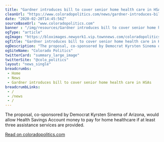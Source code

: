 ```yaml
--- 
title: "Gardner introduces bill to cover senior home health care in HSAs"
cleanUrl: "https://www.coloradopolitics.com/news/gardner-introduces-bill-to-cover-senior-home-health-care-in/article_958a943a-4da0-11ea-92d7-f70a01110397.html"
date: "2020-02-20T14:45:56Z"
sourceBaseUrl: "www.coloradopolitics.com"
banner : "/img/resources/Gardner introduces bill to cover senior home health care in HSAs.png"
ogType: "article"
ogImage: "https://bloximages.newyork1.vip.townnews.com/coloradopolitics.com/content/tncms/assets/v3/editorial/2/3b/23b464ca-3083-11e9-bb24-23ffd9695864/5c65adf4e5a23.image.jpg?resize=1120%2C630"
ogTitle: "Gardner introduces bill to cover senior home health care in HSAs"
ogDescription: "The proposal, co-sponsored by Democrat Kyrsten Sinema of Arizona, would allow Health Savings Account money to pay for home healthcare if at least three assistance services are provided."
ogSiteName: "Colorado Politics"
twitterCard: "summary_large_image"
twitterSite: "@colo_politics"
layout: "news_single"
breadcrumbs:
 - Home
 - News
 - Gardner introduces bill to cover senior home health care in HSAs
breadcrumbLinks:
 - / 
 - /news
 - / 
---
```

The proposal, co-sponsored by Democrat Kyrsten Sinema of Arizona, would allow Health Savings Account money to pay for home healthcare if at least three assistance services are provided.  
  
[Read on coloradopolitics.com](https://www.coloradopolitics.com/news/gardner-introduces-bill-to-cover-senior-home-health-care-in/article_958a943a-4da0-11ea-92d7-f70a01110397.html)

